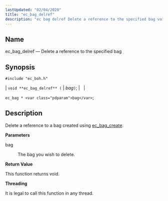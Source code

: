 ```yaml
---
lastUpdated: "02/04/2020"
title: "ec_bag_delref"
description: "ec bag delref Delete a reference to the specified bag void ec bag delref bag ec bag bag Delete a reference to a bag created using ec bag create bag The bag you wish to delete This function returns void It is legal to call this function in any thread..."
---
```


<a name="apis.ec_bag_delref"></a> 
## Name

ec_bag_delref — Delete a reference to the specified bag

## Synopsis

`#include "ec_boh.h"`

| `void **ec_bag_delref** (` | <var class="pdparam">bag</var>`)`; |   |

`ec_bag * <var class="pdparam">bag</var>`;<a name="idp47309648"></a> 
## Description

Delete a reference to a bag created using [ec_bag_create](/momentum/3/3-api/apis-ec-bag-create).

**<a name="idp47311584"></a> Parameters**

<dl class="variablelist">

<dt>bag</dt>

<dd>

The bag you wish to delete.

</dd>

</dl>

**<a name="idp47314304"></a> Return Value**

This function returns void.

**<a name="idp47315216"></a> Threading**

It is legal to call this function in any thread.